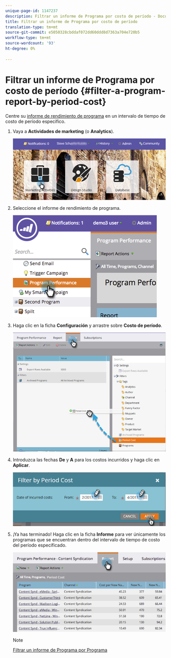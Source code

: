 ```yaml
---
unique-page-id: 1147237
description: Filtrar un informe de Programa por costo de período - Documentos de marketing - Documentación del producto
title: Filtrar un informe de Programa por costo de período
translation-type: tm+mt
source-git-commit: e5050328cbddaf072dd60ddd8d7363a704e720b5
workflow-type: tm+mt
source-wordcount: '93'
ht-degree: 0%

---
```



# Filtrar un informe de Programa por costo de período {#filter-a-program-report-by-period-cost}

Centre su [informe de rendimiento de programa](/help/marketo/product-docs/core-marketo-concepts/programs/program-performance-report/create-a-program-performance-report.md) en un intervalo de tiempo de costo de período específico.

1. Vaya a **Actividades de marketing** (o **Analytics**).

   ![](assets/login-marketing-activities-1.png)

1. Seleccione el informe de rendimiento de programa.

   ![](assets/image2014-9-23-16-3a22-3a52.png)

1. Haga clic en la ficha **Configuración** y arrastre sobre **Costo de período**.

   ![](assets/lm-86194-1.png)

1. Introduzca las fechas **De** y **A** para los costos incurridos y haga clic en **Aplicar**.

   ![](assets/lm-86194-2a-hands.png)

1. ¡Ya has terminado! Haga clic en la ficha **Informe** para ver únicamente los programas que se encuentran dentro del intervalo de tiempo de costo del período especificado.

   ![](assets/lm-86194-report-tab.png)

   >[!NOTE]
   >
   >[Filtrar un informe de Programa por Programa](/help/marketo/product-docs/core-marketo-concepts/programs/program-performance-report/filter-a-program-report-by-program.md)
